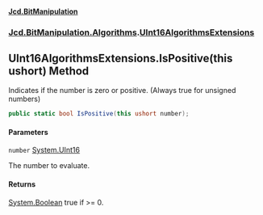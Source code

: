 #### [Jcd.BitManipulation](index 'index')

### [Jcd.BitManipulation.Algorithms](Jcd.BitManipulation.Algorithms 'Jcd.BitManipulation.Algorithms').[UInt16AlgorithmsExtensions](Jcd.BitManipulation.Algorithms.UInt16AlgorithmsExtensions 'Jcd.BitManipulation.Algorithms.UInt16AlgorithmsExtensions')

## UInt16AlgorithmsExtensions.IsPositive(this ushort) Method

Indicates if the number is zero or positive. (Always true for unsigned numbers)

```csharp
public static bool IsPositive(this ushort number);
```

#### Parameters

<a name='Jcd.BitManipulation.Algorithms.UInt16AlgorithmsExtensions.IsPositive(thisushort).number'></a>

`number` [System.UInt16](https://docs.microsoft.com/en-us/dotnet/api/System.UInt16 'System.UInt16')

The number to evaluate.

#### Returns

[System.Boolean](https://docs.microsoft.com/en-us/dotnet/api/System.Boolean 'System.Boolean')
true if >= 0.